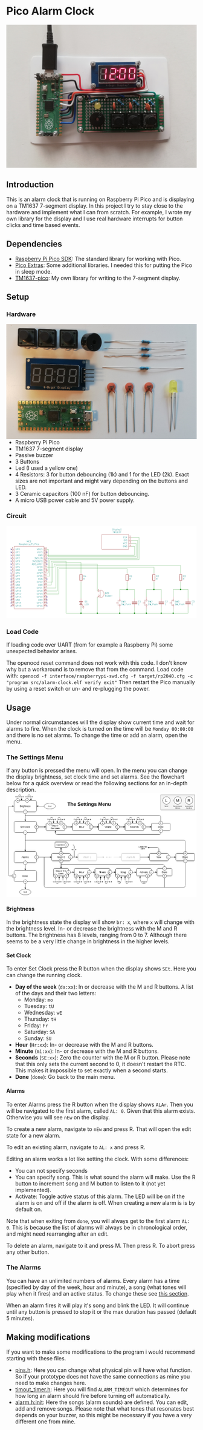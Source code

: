 # Pico Alarm Clock

![image](images/showcase.jpg)
## Introduction
This is an alarm clock that is running on Raspberry Pi Pico and is displaying
on a TM1637 7-segment display. In this project I try to stay close to the 
hardware and implement what I can from scratch. For example, I wrote my own 
library for the display and I use real hardware interrupts for button clicks and
time based events.

## Dependencies
* [Raspberry Pi Pico SDK](https://github.com/raspberrypi/pico-sdk): The
  standard library for working with Pico.
* [Pico Extras](https://github.com/raspberrypi/pico-extras): Some additional 
  libraries. I needed this for putting the Pico in sleep mode.
* [TM1637-pico](https://github.com/wahlencraft/TM1637-pico): My own library for
  writing to the 7-segment display.

## Setup
### Hardware

<img style="float: right;" src="images/components.jpg"/>

* Raspberry Pi Pico
* TM1637 7-segment display
* Passive buzzer
* 3 Buttons
* Led (I used a yellow one)
* 4 Resistors: 3 for button debouncing (1k) and 1 for the LED (2k). Exact
  sizes are not important and might vary depending on the buttons and LED.
* 3 Ceramic capacitors (100 nF) for button debouncing.
* A micro USB power cable and 5V power supply.


### Circuit
![image](images/circuit.png)

### Load Code
If loading code over UART (from for example a Raspberry Pi) some unexpected
behavior arises.

The openocd reset command does not work with this code. I don't know why but a
workaround is to remove that from the command. Load code with: 
`openocd -f interface/raspberrypi-swd.cfg -f target/rp2040.cfg -c "program src/alarm-clock.elf verify exit"`
Then restart the Pico manually by using a reset switch or un- and re-plugging the
power.

## Usage
Under normal circumstances will the display show current time and wait for
alarms to fire. When the clock is turned on the time will be `Monday 00:00:00`
and there is no set alarms. To change the time or add an alarm, open the menu.
### The Settings Menu
If any button is pressed the menu will open. In the menu you can change the
display brightness, set clock time and set alarms. See the flowchart below for
a quick overview or read the following sections for an in-depth description.
![image](images/MenuFlow.png)
#### Brightness
In the brightness state the display will show `br: x`, where `x` will change with
the brightness level. In- or decrease the brightness with the M and R buttons.
The brightness has 8 levels, ranging from 0 to 7. Although there seems to be
a very little change in brightness in the higher levels.
#### Set Clock
To enter Set Clock press the R button when the display shows `SEt`. Here you
can change the running clock.
- **Day of the week** (`da:xx`): In or decrease with the M and R buttons.
  A list of the days and their two letters:
  - Monday: `mo`
  - Tuesday: `tU`
  - Wednesday: `wE`
  - Thursday: `tH`
  - Friday: `Fr`
  - Saturday: `SA`
  - Sunday: `SU`
- **Hour** (`Hr:xx`): In- or decrease with the M and R buttons.
- **Minute** (`mi:xx`): In- or decrease with the M and R buttons.
- **Seconds** (`SE:xx`): Zero the counter with the M or R button. Please note
  that this only sets the current second to 0, it doesn't restart the RTC. This
  makes it impossible to set exactly when a second starts.
- **Done** (`done`): Go back to the main menu.
#### Alarms
To enter Alarms press the R button when the display shows `ALAr`. Then you will
be navigated to the first alarm, called `AL: 0`. Given that this alarm exists.
Otherwise you will see `nEw` on the display.

To create a new alarm, navigate to `nEw` and press R. That will open the edit
state for a new alarm.

To edit an existing alarm, navigate to `AL: x` and press R.

Editing an alarm works a lot like setting the clock. With some differences:
- You can not specify seconds
- You can specify song. This is what sound the alarm will make. Use the
  R button to increment song and M button to listen to it (not yet
  implemented).
- Activate: Toggle active status of this alarm. The LED will be on if the alarm
  is on and off if the alarm is off. When creating a new alarm is is by default
  on.

Note that when exiting from `done`, you will always get to the first alarm 
`AL: 0`. This is because the list of alarms will always be in chronological
order, and might need rearranging after an edit.

To delete an alarm, navigate to it and press M. Then press R. To abort press
any other button.
### The Alarms
You can have an unlimited numbers of alarms. Every alarm has a time (specified
by day of the week, hour and minute), a song (what tones will play when it
fires) and an active status. To change these see [this section](#alarms).

When an alarm fires it will play it's song and blink the LED. It will continue
until any button is pressed to stop it or the max duration has passed (default
5 minutes).

## Making modifications
If you want to make some modifications to the program i would recommend
starting with these files.

* [pins.h](src/pins.h): Here you can change what physical pin will have what
  function. So if your prototype does not have the same connections as mine you
  need to make changes here.
* [timout_timer.h](src/timeout_timer.h): Here you will find `ALARM_TIMEOUT` 
  which determines for how long an alarm should fire before turning off 
  automatically.
* [alarm.h:init](src/alarm.h): Here the songs (alarm sounds) are defined. You 
  can edit, add and remove songs. Please note that what tones that resonates 
  best depends on your buzzer, so this might be necessary if you have a very 
  different one from mine.
